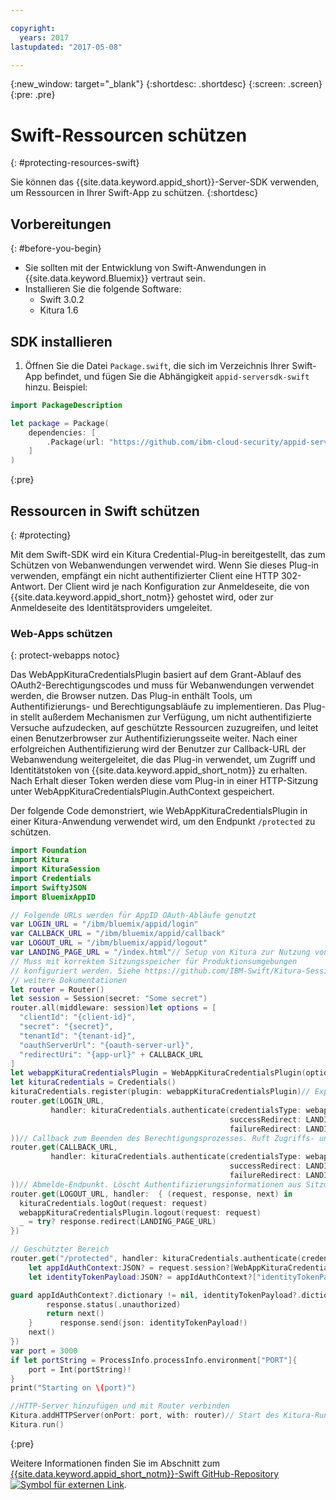 ```yaml
---

copyright:
  years: 2017
lastupdated: "2017-05-08"

---
```


{:new_window: target="_blank"}
{:shortdesc: .shortdesc}
{:screen: .screen}
{:pre: .pre}


# Swift-Ressourcen schützen
{: #protecting-resources-swift}

Sie können das {{site.data.keyword.appid_short}}-Server-SDK verwenden, um Ressourcen in Ihrer Swift-App zu schützen.
{:shortdesc}


## Vorbereitungen
{: #before-you-begin}

* Sie sollten mit der Entwicklung von Swift-Anwendungen in {{site.data.keyword.Bluemix}} vertraut sein.
* Installieren Sie die folgende Software:
    * Swift 3.0.2
    * Kitura 1.6


## SDK installieren

1. Öffnen Sie die Datei `Package.swift`, die sich im Verzeichnis Ihrer Swift-App befindet, und fügen Sie die Abhängigkeit `appid-serversdk-swift` hinzu. Beispiel:

  ```swift
  import PackageDescription

  let package = Package(
      dependencies: [
          .Package(url: "https://github.com/ibm-cloud-security/appid-serversdk-swift.git", majorVersion: 1)
      ]
  )
  ```
  {:pre}

## Ressourcen in Swift schützen
{: #protecting}

Mit dem Swift-SDK wird ein Kitura Credential-Plug-in bereitgestellt, das zum Schützen von Webanwendungen verwendet wird. Wenn Sie dieses Plug-in verwenden, empfängt ein nicht authentifizierter Client eine HTTP 302-Antwort. Der Client wird je nach Konfiguration zur Anmeldeseite, die von {{site.data.keyword.appid_short_notm}} gehostet wird, oder zur Anmeldeseite des Identitätsproviders umgeleitet.



### Web-Apps schützen
{: protect-webapps notoc}

Das WebAppKituraCredentialsPlugin basiert auf dem Grant-Ablauf des OAuth2-Berechtigungscodes und muss für Webanwendungen verwendet werden, die Browser nutzen. Das Plug-in enthält Tools, um Authentifizierungs- und Berechtigungsabläufe zu implementieren. Das Plug-in stellt außerdem Mechanismen zur Verfügung, um nicht authentifizierte Versuche aufzudecken, auf geschützte Ressourcen zuzugreifen, und leitet einen Benutzerbrowser zur Authentifizierungsseite weiter. Nach einer erfolgreichen Authentifizierung wird der Benutzer zur Callback-URL der Webanwendung weitergeleitet, die das Plug-in verwendet, um Zugriff und Identitätstoken von {{site.data.keyword.appid_short_notm}} zu erhalten. Nach Erhalt dieser Token werden diese vom Plug-in in einer HTTP-Sitzung unter WebAppKituraCredentialsPlugin.AuthContext gespeichert.

Der folgende Code demonstriert, wie WebAppKituraCredentialsPlugin in einer Kitura-Anwendung verwendet wird, um den Endpunkt `/protected` zu schützen. 

  ```swift
  import Foundation
  import Kitura
  import KituraSession
  import Credentials
  import SwiftyJSON
  import BluemixAppID

  // Folgende URLs werden für AppID OAuth-Abläufe genutzt
  var LOGIN_URL = "/ibm/bluemix/appid/login"
  var CALLBACK_URL = "/ibm/bluemix/appid/callback"
  var LOGOUT_URL = "/ibm/bluemix/appid/logout"
  var LANDING_PAGE_URL = "/index.html"// Setup von Kitura zur Nutzung von Sitzungs-Middleware
  // Muss mit korrektem Sitzungsspeicher für Produktionsumgebungen
  // konfiguriert werden. Siehe https://github.com/IBM-Swift/Kitura-Session für
  // weitere Dokumentationen
  let router = Router()
  let session = Session(secret: "Some secret")
  router.all(middleware: session)let options = [
  	"clientId": "{client-id}",
  	"secret": "{secret}",
  	"tenantId": "{tenant-id}",
  	"oauthServerUrl": "{oauth-server-url}",
  	"redirectUri": "{app-url}" + CALLBACK_URL
  ]
  let webappKituraCredentialsPlugin = WebAppKituraCredentialsPlugin(options: options)
  let kituraCredentials = Credentials()
  kituraCredentials.register(plugin: webappKituraCredentialsPlugin)// Expliziter Anmelde-Endpunkt
  router.get(LOGIN_URL,
  		   handler: kituraCredentials.authenticate(credentialsType: webappKituraCredentialsPlugin.name,
  												   successRedirect: LANDING_PAGE_URL,
  												   failureRedirect: LANDING_PAGE_URL
  ))// Callback zum Beenden des Berechtigungsprozesses. Ruft Zugriffs- und Identitätstokens von AppID ab
  router.get(CALLBACK_URL,
  		   handler: kituraCredentials.authenticate(credentialsType: webappKituraCredentialsPlugin.name,
  												   successRedirect: LANDING_PAGE_URL,
  												   failureRedirect: LANDING_PAGE_URL
  ))// Abmelde-Endpunkt. Löscht Authentifizierungsinformationen aus Sitzung
  router.get(LOGOUT_URL, handler:  { (request, response, next) in
  	kituraCredentials.logOut(request: request)
  	webappKituraCredentialsPlugin.logout(request: request)
  	_ = try? response.redirect(LANDING_PAGE_URL)
  })

  // Geschützter Bereich
  router.get("/protected", handler: kituraCredentials.authenticate(credentialsType: webappKituraCredentialsPlugin.name), { (request, response, next) in
      let appIdAuthContext:JSON? = request.session?[WebAppKituraCredentialsPlugin.AuthContext]
      let identityTokenPayload:JSON? = appIdAuthContext?["identityTokenPayload"]

guard appIdAuthContext?.dictionary != nil, identityTokenPayload?.dictionary != nil else {
          response.status(.unauthorized)
          return next()
      }      response.send(json: identityTokenPayload!)
      next()
  })
  var port = 3000
  if let portString = ProcessInfo.processInfo.environment["PORT"]{
      port = Int(portString)!
  }
  print("Starting on \(port)")

//HTTP-Server hinzufügen und mit Router verbinden
  Kitura.addHTTPServer(onPort: port, with: router)// Start des Kitura-Runloops (Aufruf wird nie zurückgegeben)
  Kitura.run()
  ```
  {:pre}

Weitere Informationen finden Sie im Abschnitt zum <a href="https://github.com/ibm-cloud-security/appid-serversdk-swift" target="_blank">{{site.data.keyword.appid_short_notm}}-Swift GitHub-Repository <img src="../../icons/launch-glyph.svg" alt="Symbol für externen Link"></a>.
